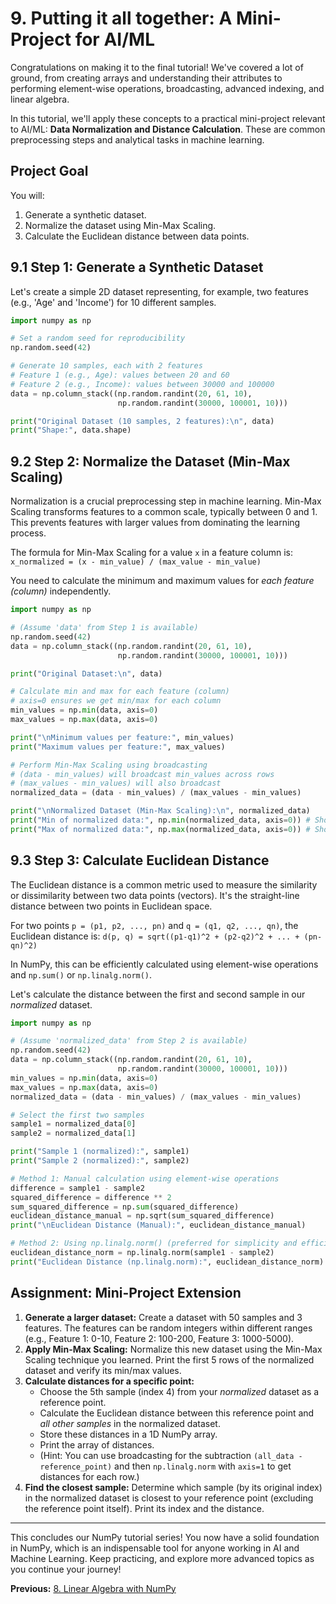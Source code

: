 # 9. Putting it all together: A Mini-Project for AI/ML

Congratulations on making it to the final tutorial! We've covered a lot of ground, from creating arrays and understanding their attributes to performing element-wise operations, broadcasting, advanced indexing, and linear algebra.

In this tutorial, we'll apply these concepts to a practical mini-project relevant to AI/ML: **Data Normalization and Distance Calculation**. These are common preprocessing steps and analytical tasks in machine learning.

## Project Goal

You will:
1.  Generate a synthetic dataset.
2.  Normalize the dataset using Min-Max Scaling.
3.  Calculate the Euclidean distance between data points.

## 9.1 Step 1: Generate a Synthetic Dataset

Let's create a simple 2D dataset representing, for example, two features (e.g., 'Age' and 'Income') for 10 different samples.

```python
import numpy as np

# Set a random seed for reproducibility
np.random.seed(42)

# Generate 10 samples, each with 2 features
# Feature 1 (e.g., Age): values between 20 and 60
# Feature 2 (e.g., Income): values between 30000 and 100000
data = np.column_stack((np.random.randint(20, 61, 10),
                        np.random.randint(30000, 100001, 10)))

print("Original Dataset (10 samples, 2 features):\n", data)
print("Shape:", data.shape)
```

## 9.2 Step 2: Normalize the Dataset (Min-Max Scaling)

Normalization is a crucial preprocessing step in machine learning. Min-Max Scaling transforms features to a common scale, typically between 0 and 1. This prevents features with larger values from dominating the learning process.

The formula for Min-Max Scaling for a value `x` in a feature column is:
`x_normalized = (x - min_value) / (max_value - min_value)`

You need to calculate the minimum and maximum values for *each feature (column)* independently.

```python
import numpy as np

# (Assume 'data' from Step 1 is available)
np.random.seed(42)
data = np.column_stack((np.random.randint(20, 61, 10),
                        np.random.randint(30000, 100001, 10)))

print("Original Dataset:\n", data)

# Calculate min and max for each feature (column)
# axis=0 ensures we get min/max for each column
min_values = np.min(data, axis=0)
max_values = np.max(data, axis=0)

print("\nMinimum values per feature:", min_values)
print("Maximum values per feature:", max_values)

# Perform Min-Max Scaling using broadcasting
# (data - min_values) will broadcast min_values across rows
# (max_values - min_values) will also broadcast
normalized_data = (data - min_values) / (max_values - min_values)

print("\nNormalized Dataset (Min-Max Scaling):\n", normalized_data)
print("Min of normalized data:", np.min(normalized_data, axis=0)) # Should be close to 0
print("Max of normalized data:", np.max(normalized_data, axis=0)) # Should be close to 1
```

## 9.3 Step 3: Calculate Euclidean Distance

The Euclidean distance is a common metric used to measure the similarity or dissimilarity between two data points (vectors). It's the straight-line distance between two points in Euclidean space.

For two points `p = (p1, p2, ..., pn)` and `q = (q1, q2, ..., qn)`, the Euclidean distance is:
`d(p, q) = sqrt((p1-q1)^2 + (p2-q2)^2 + ... + (pn-qn)^2)`

In NumPy, this can be efficiently calculated using element-wise operations and `np.sum()` or `np.linalg.norm()`.

Let's calculate the distance between the first and second sample in our *normalized* dataset.

```python
import numpy as np

# (Assume 'normalized_data' from Step 2 is available)
np.random.seed(42)
data = np.column_stack((np.random.randint(20, 61, 10),
                        np.random.randint(30000, 100001, 10)))
min_values = np.min(data, axis=0)
max_values = np.max(data, axis=0)
normalized_data = (data - min_values) / (max_values - min_values)

# Select the first two samples
sample1 = normalized_data[0]
sample2 = normalized_data[1]

print("Sample 1 (normalized):", sample1)
print("Sample 2 (normalized):", sample2)

# Method 1: Manual calculation using element-wise operations
difference = sample1 - sample2
squared_difference = difference ** 2
sum_squared_difference = np.sum(squared_difference)
euclidean_distance_manual = np.sqrt(sum_squared_difference)
print("\nEuclidean Distance (Manual):", euclidean_distance_manual)

# Method 2: Using np.linalg.norm() (preferred for simplicity and efficiency)
euclidean_distance_norm = np.linalg.norm(sample1 - sample2)
print("Euclidean Distance (np.linalg.norm):", euclidean_distance_norm)
```

## Assignment: Mini-Project Extension

1.  **Generate a larger dataset:** Create a dataset with 50 samples and 3 features. The features can be random integers within different ranges (e.g., Feature 1: 0-10, Feature 2: 100-200, Feature 3: 1000-5000).
2.  **Apply Min-Max Scaling:** Normalize this new dataset using the Min-Max Scaling technique you learned. Print the first 5 rows of the normalized dataset and verify its min/max values.
3.  **Calculate distances for a specific point:**
    *   Choose the 5th sample (index 4) from your *normalized* dataset as a reference point.
    *   Calculate the Euclidean distance between this reference point and *all other samples* in the normalized dataset.
    *   Store these distances in a 1D NumPy array.
    *   Print the array of distances.
    *   (Hint: You can use broadcasting for the subtraction `(all_data - reference_point)` and then `np.linalg.norm` with `axis=1` to get distances for each row.)
4.  **Find the closest sample:** Determine which sample (by its original index) in the normalized dataset is closest to your reference point (excluding the reference point itself). Print its index and the distance.

---

This concludes our NumPy tutorial series! You now have a solid foundation in NumPy, which is an indispensable tool for anyone working in AI and Machine Learning. Keep practicing, and explore more advanced topics as you continue your journey!

**Previous:** [8. Linear Algebra with NumPy](08_linear_algebra_with_numpy.md)
